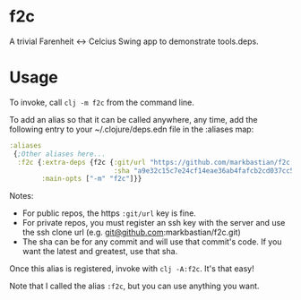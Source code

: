 # f2c
A trivial Farenheit <-> Celcius Swing app to demonstrate tools.deps.

# Usage
To invoke, call `clj -m f2c` from the command line.

To add an alias so that it can be called anywhere, any time, add the following entry to your ~/.clojure/deps.edn file in the :aliases map:
```clojure
:aliases
 {;Other aliases here...
  :f2c {:extra-deps {f2c {:git/url "https://github.com/markbastian/f2c.git"
                          :sha "a9e32c15c7e24cf14eae36ab4fafcb2cd037cc54"}}
        :main-opts ["-m" "f2c"]}}
```

Notes:

 * For public repos, the https `:git/url` key is fine.
 * For private repos, you must register an ssh key with the server and use the ssh clone url (e.g. git@github.com:markbastian/f2c.git)
 * The sha can be for any commit and will use that commit's code. If you want the latest and greatest, use that sha.

Once this alias is registered, invoke with `clj -A:f2c`. It's that easy!

Note that I called the alias `:f2c`, but you can use anything you want.